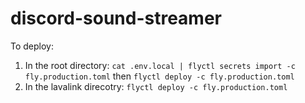 # discord-sound-streamer

To deploy:

1. In the root directory: `cat .env.local | flyctl secrets import -c fly.production.toml` then `flyctl deploy -c fly.production.toml`
1. In the lavalink direcotry: `flyctl deploy -c fly.production.toml`

